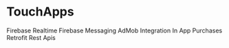 # TouchApps

Firebase Realtime
Firebase Messaging
AdMob Integration
In App Purchases
Retrofit
Rest Apis
